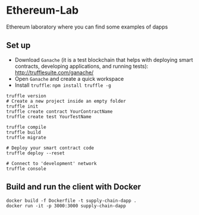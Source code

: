 # Ethereum-Lab
Ethereum laboratory where you can find some examples of dapps

## Set up
- Download `Ganache` (it is a test blockchain that helps with deploying smart contracts, developing applications, and running tests): http://trufflesuite.com/ganache/
- Open `Ganache` and create a quick workspace
- Install `truffle`: ``` npm install truffle -g ```

```
truffle version
# Create a new project inside an empty folder
truffle init
truffle create contract YourContractName
truffle create test YourTestName

truffle compile
truffle build
truffle migrate

# Deploy your smart contract code
truffle deploy --reset

# Connect to 'development' network
truffle console
```

##  Build and run the client with Docker
```shell
docker build -f Dockerfile -t supply-chain-dapp .
docker run -it -p 3000:3000 supply-chain-dapp
```
